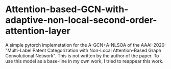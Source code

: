 # Attention-based-GCN-with-adaptive-non-local-second-order-attention-layer
A simple pytorch implemetation for the A-GCN+A-NLSOA of the AAAI-2020: "Multi-Label Patent Categorization with Non-Local Attention-Based Graph Convolutional Network".
This is not written by the author of the paper. To use this model as a base-line in my own work, I tried to reappear this work.
